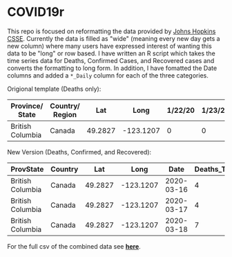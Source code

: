 # COVID19r

This repo is focused on reformatting the data provided by [Johns Hopkins CSSE](https://github.com/CSSEGISandData/COVID-19). Currently the data is filled as "wide" (meaning every new day gets a new column) where many users have expressed interest of wanting this data to be "long" or row based. I have written an R script which takes the time series data for Deaths, Confirmed Cases, and Recovered cases and converts the formatting to long form. In addition, I have fomatted the Date columns and added a `*_Daily` column for each of the three categories.

Origional template (Deaths only):

| Province/ State | Country/ Region | Lat | Long | 1/22/20 | 1/23/20 | ... | 3/18/20 |
|-----------------|-----------------|-----|------|---------|---------|-----|---------|
| British Columbia|   	Canada |  	49.2827 |  -123.1207	| 0 | 0 | ... | 4 |

New Version (Deaths, Confirmed, and Recovered):

| ProvState | Country | Lat | Long | Date | Deaths_Total | Deaths_Daily | Confirmed_Total | Confirmed_Daily | Recovered_Total | Recovered_Daily |
|-----------|---------|-----|------|------|--------------|--------------|-----------------|-----------------|------------------|----------------|
| British Columbia	| Canada	| 49.2827	| -123.1207	| 2020-03-16	| 4	| 3	| 103	| 30	| 4	| 0 |
| British Columbia	| Canada	| 49.2827	| -123.1207	| 2020-03-17	| 4	| 0	| 103	| 0	  | 4	| 0 |
| British Columbia	| Canada	| 49.2827	| -123.1207	| 2020-03-18	| 7	| 3	| 186	| 83	| 4	| 0 |

For the full csv of the combined data see **[here](https://github.com/brentthorne/COVID19r/blob/master/csse_covid19_timeseries_combined_tidy.csv)**.
